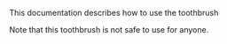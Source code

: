 This documentation describes how to use the toothbrush

Note that this toothbrush is not safe to use for anyone.
